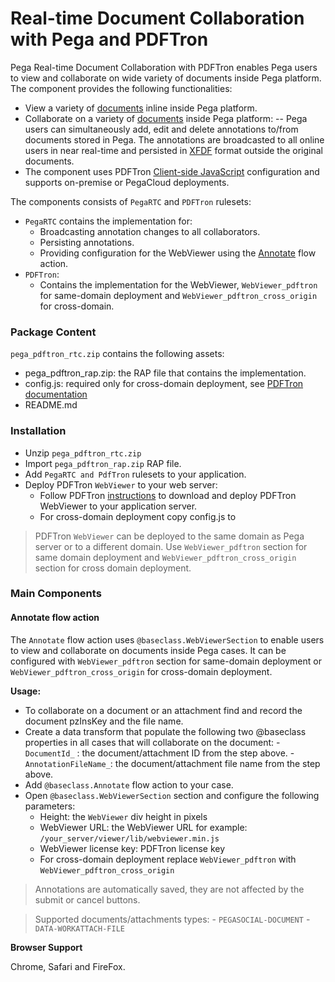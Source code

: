 # Real-time Document Collaboration with Pega and PDFTron

Pega Real-time Document Collaboration with PDFTron enables Pega users to view and collaborate on wide variety of documents inside Pega platform. The component provides the following functionalities:
- View a variety of [documents](https://www.pdftron.com/pdf-sdk/supported-file-formats/) inline inside Pega platform.
- Collaborate on a variety of [documents](https://www.pdftron.com/pdf-sdk/supported-file-formats/) inside Pega platform: 
-- Pega users can simultaneously add, edit and delete annotations to/from documents stored in Pega. The annotations are broadcasted to all online users in near real-time and persisted in [XFDF](https://www.iso.org/obp/ui/#iso:std:iso:19444:-1:ed-1:v1:en) format outside the original documents.
- The component uses PDFTron [Client-side JavaScript](https://www.pdftron.com/documentation/web/guides/client-only-deployment/) configuration and supports on-premise or PegaCloud deployments.

The components consists of `PegaRTC` and  `PDFTron` rulesets:
- `PegaRTC` contains the implementation for:
	- Broadcasting annotation changes to all collaborators.
	- Persisting annotations.
	- Providing configuration for the WebViewer using the [Annotate](#annotate-flow-action) flow action.
- `PDFTron`:
	- Contains the implementation for the WebViewer, `WebViewer_pdftron`  for same-domain deployment and `WebViewer_pdftron_cross_origin` for cross-domain.
	

### Package Content

`pega_pdftron_rtc.zip` contains the following assets:

 - pega_pdftron_rap.zip: the RAP file that contains the implementation.
 - config.js: required only for cross-domain deployment, see [PDFTron documentation](https://www.pdftron.com/documentation/web/guides/config-files/)
 - README.md

### Installation

 - Unzip `pega_pdftron_rtc.zip` 
- Import `pega_pdftron_rap.zip` RAP file.
- Add `PegaRTC and PdfTron` rulesets to your application.
- Deploy PDFTron `WebViewer` to your web server:
	-	Follow PDFTron [instructions](https://www.pdftron.com/documentation/web/get-started/manually/) to download and deploy PDFTron WebViewer to your application server.
	-	For cross-domain deployment copy config.js to

> PDFTron `WebViewer` can be deployed to the same domain as Pega server or to a different domain. Use `WebViewer_pdftron` section for same domain deployment and `WebViewer_pdftron_cross_origin` section for cross domain deployment.

### Main Components

#### Annotate flow action
The `Annotate` flow action uses `@baseclass.WebViewerSection` to enable users to view and collaborate on documents inside Pega cases. It can be configured with `WebViewer_pdftron` section for same-domain deployment or  `WebViewer_pdftron_cross_origin` for cross-domain deployment.

**Usage:**
 -  To collaborate on a document or an attachment find and record the document pzInsKey and the file name. 
 -   Create a data transform that populate the following two @baseclass properties in all cases that will collaborate on the document:
	- `DocumentId_` : the document/attachment ID from the step above.
	- `AnnotationFileName_`: the document/attachment file name from the step above.
 - Add `@baseclass.Annotate` flow action to your case.
 - Open `@baseclass.WebViewerSection` section and configure the following parameters: 
	 - Height: the `WebViewer` div height in pixels 
	 - WebViewer URL: the WebViewer URL for example: `/your_server/viewer/lib/webviewer.min.js`
	 - WebViewer license key: PDFTron license key
	 - For cross-domain deployment replace `WebViewer_pdftron` with `WebViewer_pdftron_cross_origin`
  
> Annotations are automatically saved, they are not affected by the submit or cancel buttons.

> Supported documents/attachments types:
	-	`PEGASOCIAL-DOCUMENT`
	-	`DATA-WORKATTACH-FILE`

**Browser Support**

Chrome, Safari and FireFox.
